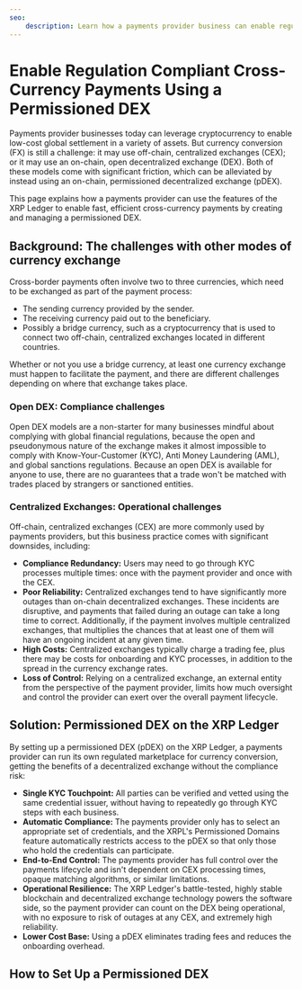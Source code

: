 ```yaml
---
seo:
    description: Learn how a payments provider business can enable regulation-compliant 24/7 cross-currency payments using a permissioned on-chain decentralized exchange (DEX).
---
```

# Enable Regulation Compliant Cross-Currency Payments Using a Permissioned DEX

Payments provider businesses today can leverage cryptocurrency to enable low-cost global settlement in a variety of assets. But currency conversion (FX) is still a challenge: it may use off-chain, centralized exchanges (CEX); or it may use an on-chain, open decentralized exchange (DEX). Both of these models come with significant friction, which can be alleviated by instead using an on-chain, permissioned decentralized exchange (pDEX).

This page explains how a payments provider can use the features of the XRP Ledger to enable fast, efficient cross-currency payments by creating and managing a permissioned DEX.


## Background: The challenges with other modes of currency exchange

Cross-border payments often involve two to three currencies, which need to be exchanged as part of the payment process: 

- The sending currency provided by the sender.
- The receiving currency paid out to the beneficiary.
- Possibly a bridge currency, such as a cryptocurrency that is used to connect two off-chain, centralized exchanges located in different countries. 

Whether or not you use a bridge currency, at least one currency exchange must happen to facilitate the payment, and there are different challenges depending on where that exchange takes place.

### Open DEX: Compliance challenges

Open DEX models are a non-starter for many businesses mindful about complying with global financial regulations, because the open and pseudonymous nature of the exchange makes it almost impossible to comply with Know-Your-Customer (KYC), Anti Money Laundering (AML), and global sanctions regulations. Because an open DEX is available for anyone to use, there are no guarantees that a trade won't be matched with trades placed by strangers or sanctioned entities.

### Centralized Exchanges: Operational challenges

Off-chain, centralized exchanges (CEX) are more commonly used by payments providers, but this business practice comes with significant downsides, including:

- **Compliance Redundancy:** Users may need to go through KYC processes multiple times: once with the payment provider and once with the CEX.
- **Poor Reliability:** Centralized exchanges tend to have significantly more outages than on-chain decentralized exchanges. These incidents are disruptive, and payments that failed during an outage can take a long time to correct. Additionally, if the payment involves multiple centralized exchanges, that multiplies the chances that at least one of them will have an ongoing incident at any given time.
- **High Costs:** Centralized exchanges typically charge a trading fee, plus there may be costs for onboarding and KYC processes, in addition to the spread in the currency exchange rates.
- **Loss of Control:** Relying on a centralized exchange, an external entity from the perspective of the payment provider, limits how much oversight and control the provider can exert over the overall payment lifecycle.


## Solution: Permissioned DEX on the XRP Ledger

By setting up a permissioned DEX (pDEX) on the XRP Ledger, a payments provider can run its own regulated marketplace for currency conversion, getting the benefits of a decentralized exchange without the compliance risk:

- **Single KYC Touchpoint:** All parties can be verified and vetted using the same credential issuer, without having to repeatedly go through KYC steps with each business.
- **Automatic Compliance:** The payments provider only has to select an appropriate set of credentials, and the XRPL's Permissioned Domains feature automatically restricts access to the pDEX so that only those who hold the credentials can participate.
- **End-to-End Control:** The payments provider has full control over the payments lifecycle and isn't dependent on CEX processing times, opaque matching algorithms, or similar limitations.
- **Operational Resilience:** The XRP Ledger's battle-tested, highly stable blockchain and decentralized exchange technology powers the software side, so the payment provider can count on the DEX being operational, with no exposure to risk of outages at any CEX, and extremely high reliability.
- **Lower Cost Base:** Using a pDEX eliminates trading fees and reduces the onboarding overhead.


## How to Set Up a Permissioned DEX
